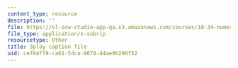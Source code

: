 ```yaml
---
content_type: resource
description: ''
file: https://ol-ocw-studio-app-qa.s3.amazonaws.com/courses/10-34-numerical-methods-applied-to-chemical-engineering-fall-2015/cef64ff8ca615dca907444ae9b296f52_w9GJyvkHbNM.vtt
file_type: application/x-subrip
resourcetype: Other
title: 3play caption file
uid: cef64ff8-ca61-5dca-9074-44ae9b296f52
---
```

